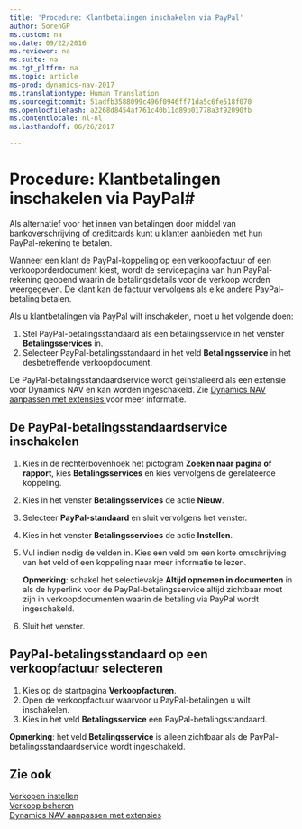 ```yaml
---
title: 'Procedure: Klantbetalingen inschakelen via PayPal'
author: SorenGP
ms.custom: na
ms.date: 09/22/2016
ms.reviewer: na
ms.suite: na
ms.tgt_pltfrm: na
ms.topic: article
ms-prod: dynamics-nav-2017
ms.translationtype: Human Translation
ms.sourcegitcommit: 51adfb3588099c496f0946ff71da5c6fe518f070
ms.openlocfilehash: a2268d8454af761c40b11d89b01778a3f92090fb
ms.contentlocale: nl-nl
ms.lasthandoff: 06/26/2017

---
```


# <a name="how-to-enable-customer-payments-through-paypal"></a>Procedure: Klantbetalingen inschakelen via PayPal#
Als alternatief voor het innen van betalingen door middel van bankoverschrijving of creditcards kunt u klanten aanbieden met hun PayPal-rekening te betalen.

Wanneer een klant de PayPal-koppeling op een verkoopfactuur of een verkooporderdocument kiest, wordt de servicepagina van hun PayPal-rekening geopend waarin de betalingsdetails voor de verkoop worden weergegeven. De klant kan de factuur vervolgens als elke andere PayPal-betaling betalen.

Als u klantbetalingen via PayPal wilt inschakelen, moet u het volgende doen:

1. Stel PayPal-betalingsstandaard als een betalingsservice in het venster **Betalingsservices** in.
2. Selecteer PayPal-betalingsstandaard in het veld **Betalingsservice** in het desbetreffende verkoopdocument.

De PayPal-betalingsstandaardservice wordt geïnstalleerd als een extensie voor Dynamics NAV en kan worden ingeschakeld. Zie [Dynamics NAV aanpassen met extensies ](ui-extensions.md) voor meer informatie.

## <a name="to-enable-the-paypal-payments-standard-service"></a>De PayPal-betalingsstandaardservice inschakelen
1. Kies in de rechterbovenhoek het pictogram **Zoeken naar pagina of rapport**, kies **Betalingsservices** en kies vervolgens de gerelateerde koppeling.  
2. Kies in het venster **Betalingsservices** de actie **Nieuw**.
3. Selecteer **PayPal-standaard** en sluit vervolgens het venster.
4. Kies in het venster **Betalingsservices** de actie **Instellen**.
5. Vul indien nodig de velden in. Kies een veld om een korte omschrijving van het veld of een koppeling naar meer informatie te lezen.

    **Opmerking**: schakel het selectievakje **Altijd opnemen in documenten** in als de hyperlink voor de PayPal-betalingsservice altijd zichtbaar moet zijn in verkoopdocumenten waarin de betaling via PayPal wordt ingeschakeld.

6. Sluit het venster.

## <a name="to-select-paypal-payments-standard-on-a-sales-invoice"></a>PayPal-betalingsstandaard op een verkoopfactuur selecteren
1. Kies op de startpagina **Verkoopfacturen**.
2. Open de verkoopfactuur waarvoor u PayPal-betalingen u wilt inschakelen.
3. Kies in het veld **Betalingsservice** een PayPal-betalingsstandaard.

**Opmerking**: het veld **Betalingsservice** is alleen zichtbaar als de PayPal-betalingsstandaardservice wordt ingeschakeld.   

## <a name="see-also"></a>Zie ook  
[Verkopen instellen](sales-setup-sales.md)  
[Verkoop beheren](sales-manage-sales.md)  
[Dynamics NAV aanpassen met extensies](ui-extensions.md)

